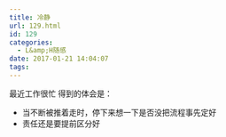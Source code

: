 ```yaml
---
title: 冷静
url: 129.html
id: 129
categories:
  - L&amp;H随感
date: 2017-01-21 14:04:07
tags:
---
```


最近工作很忙 得到的体会是：

*   当不断被推着走时，停下来想一下是否没把流程事先定好
*   责任还是要提前区分好